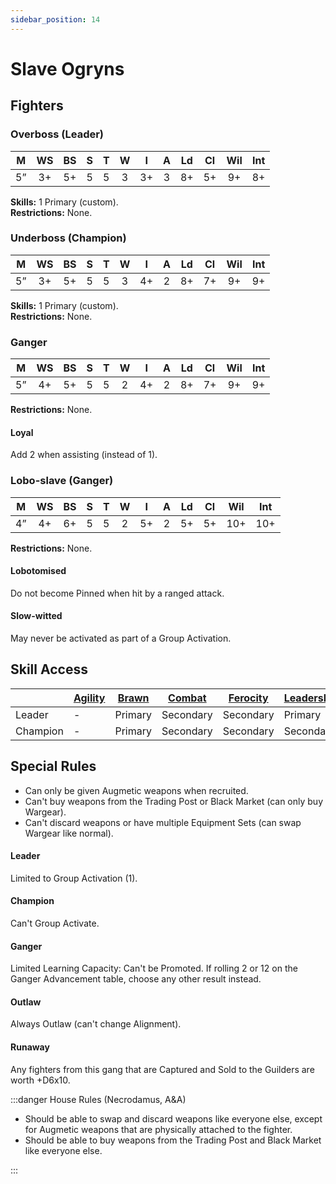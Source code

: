 ```yaml
---
sidebar_position: 14
---
```


# Slave Ogryns

## Fighters

<FighterCard cost="145">

### Overboss (Leader)

| M   | WS  | BS  | S   | T   | W   | I   | A   | Ld  | Cl  | Wil | Int |
| :-: | :-: | :-: | :-: | :-: | :-: | :-: | :-: | :-: | :-: | :-: | :-: |
| 5”  | 3+  | 5+  | 5   | 5   | 3   | 3+  | 3   | 8+  | 5+  | 9+  | 8+  |

**Skills:** 1 Primary (custom).  
**Restrictions:** None.

</FighterCard>

<FighterCard cost="110">

### Underboss (Champion)

| M   | WS  | BS  | S   | T   | W   | I   | A   | Ld  | Cl  | Wil | Int |
| :-: | :-: | :-: | :-: | :-: | :-: | :-: | :-: | :-: | :-: | :-: | :-: |
| 5”  | 3+  | 5+  | 5   | 5   | 3   | 4+  | 2   | 8+  | 7+  | 9+  | 9+  |

**Skills:** 1 Primary (custom).  
**Restrictions:** None.

</FighterCard>

<FighterCard cost="90">

### Ganger

| M   | WS  | BS  | S   | T   | W   | I   | A   | Ld  | Cl  | Wil | Int |
| :-: | :-: | :-: | :-: | :-: | :-: | :-: | :-: | :-: | :-: | :-: | :-: |
| 5”  | 4+  | 5+  | 5   | 5   | 2   | 4+  | 2   | 8+  | 7+  | 9+  | 9+  |

**Restrictions:** None.

#### Loyal

Add 2 when assisting (instead of 1).

</FighterCard>

<FighterCard cost="70">

### Lobo-slave (Ganger)

| M   | WS  | BS  | S   | T   | W   | I   | A   | Ld  | Cl  | Wil | Int |
| :-: | :-: | :-: | :-: | :-: | :-: | :-: | :-: | :-: | :-: | :-: | :-: |
| 4”  | 4+  | 6+  | 5   | 5   | 2   | 5+  | 2   | 5+  | 5+  | 10+ | 10+ |

**Restrictions:** None.

#### Lobotomised

Do not become Pinned when hit by a ranged attack.

#### Slow-witted

May never be activated as part of a Group Activation.

</FighterCard>

## Skill Access

|          | [Agility](/docs/gang-fighters-and-their-weaponry/skills/#agility) | [Brawn](/docs/gang-fighters-and-their-weaponry/skills/#brawn)   | [Combat](/docs/gang-fighters-and-their-weaponry/skills/#combat)    | [Ferocity](/docs/gang-fighters-and-their-weaponry/skills/#ferocity)  | [Leadership](/docs/gang-fighters-and-their-weaponry/skills/#leadership) | [Shooting](/docs/gang-fighters-and-their-weaponry/skills/#shooting) | Muscle  |
| :------- | ------- | ------- | --------- | --------- | ---------- | -------- | ------- |
| Leader   | -       | Primary | Secondary | Secondary | Primary    | -        | Primary |
| Champion | -       | Primary | Secondary | Secondary | Secondary  | -        | Primary |

## Special Rules

- Can only be given Augmetic weapons when recruited.
- Can't buy weapons from the Trading Post or Black Market (can only buy Wargear).
- Can't discard weapons or have multiple Equipment Sets (can swap Wargear like normal).

#### Leader

Limited to Group Activation (1).

#### Champion

Can't Group Activate.

#### Ganger

Limited Learning Capacity: Can't be Promoted. If rolling 2 or 12 on the Ganger Advancement table, choose any other result instead.

#### Outlaw

Always Outlaw (can't change Alignment).

#### Runaway

Any fighters from this gang that are Captured and Sold to the Guilders are worth +D6x10.

:::danger House Rules (Necrodamus, A&A)

- Should be able to swap and discard weapons like everyone else, except for Augmetic weapons that are physically attached to the fighter.
- Should be able to buy weapons from the Trading Post and Black Market like everyone else.

:::
